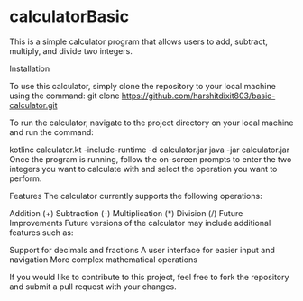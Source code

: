 # calculatorBasic

This is a simple calculator program that allows users to add, subtract, multiply, and divide two integers.

Installation

To use this calculator, simply clone the repository to your local machine using the command:
git clone https://github.com/harshitdixit803/basic-calculator.git


To run the calculator, navigate to the project directory on your local machine and run the command:

kotlinc calculator.kt -include-runtime -d calculator.jar
java -jar calculator.jar
Once the program is running, follow the on-screen prompts to enter the two integers you want to calculate with and select the operation you want to perform.

Features
The calculator currently supports the following operations:

Addition (+)
Subtraction (-)
Multiplication (*)
Division (/)
Future Improvements
Future versions of the calculator may include additional features such as:

Support for decimals and fractions
A user interface for easier input and navigation
More complex mathematical operations


If you would like to contribute to this project, feel free to fork the repository and submit a pull request with your changes.
